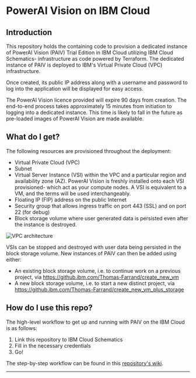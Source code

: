 # PowerAI Vision on IBM Cloud

## Introduction
This repository holds the containing code to provision a dedicated instance of PowerAI Vision (PAIV) Trial Edition in IBM Cloud utilizing IBM Cloud Schematics- infrastructure as code powered by Terraform. The dedicated instance of PAIV is deployed to IBM's Virtual Private Cloud (VPC) infrastructure. 

Once created, its public IP address along with a username and password to log into the application will be displayed for easy access. 

The PowerAI Vision licence provided will expire 90 days from creation. The end-to-end process takes approximately 15 minutes from initiation to logging into a dedicated instance. This time is likely to fall in the future as pre-loaded images of PowerAI Vision are made available. 

## What do I get?
The following resources are provisioned throughout the deployment:

* Virtual Private Cloud (VPC)
* Subnet
* Virtual Server Instance (VSI) within the VPC and a particular region and availability zone (AZ). PowerAI Vision is freshly installed onto each VSI provisioned- which act as your compute nodes. A VSI is equivalent to a VM, and the terms will be used interchangeably. 
* Floating IP (FIP) address on the public Internet
* Security group that allows ingress traffic on port 443 (SSL) and on port 22 (for debug)
* Block storage volume where user generated data is persisted even after the instance is destroyed.

![VPC architecture](https://github.com/FarrandTom/vpc-cloud-wmlce/blob/master/readme-images/architecture.png)
  
VSIs can be stopped and destroyed with user data being persisted in the block storage volume. New instances of PAIV can then be added using either:
* An existing block storage volume, i.e. to continue work on a previous project, via https://github.ibm.com/Thomas-Farrand/create_new_vm
* A new block storage volume, i.e. to start a new distinct project, via 
https://github.ibm.com/Thomas-Farrand/create_new_vm_plus_storage

## How do I use this repo?
The high-level workflow to get up and running with PAIV on the IBM Cloud is as follows:
1. Link this repository to IBM Cloud Schematics
2. Fill in the necessary credentials
3. Go!

The step-by-step workflow can be found in this [repository's wiki](https://github.ibm.com/Thomas-Farrand/create_vpc_cluster/wiki/Guide:-Create-Your-Own-VPC-PowerAI-Vision-Instance!).

-------------------------------------------------------------------------------------------------------------------------------
